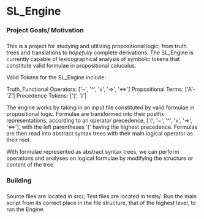 # SL_Engine

###
###	Project Goals/ Motivation
###
This is a project for studying and utilizing propositional logic; from truth trees and translations to *hopefully* complete derivations. The SL_Engine is currently capable of lexicographical analysis of symbolic tokens that constitute valid formulae in propositional caluculus. 

Valid Tokens for the SL_Engine include:

Truth_Functional Operators: ['~', '^', 'v', '=>', '<=>']
Propositional Terms: ['A'-'Z']
Precedence Tokens: ['(', ')']

The engine works by taking in an input file constituted by valid formulae in propositional logic. Formulae are transformed into their postfix representations, according to an operator precedence, ['(', '~', '^', 'v', '=>', '<=>'], with the left parentheses '(' having the highest precedence. Formulae are then read into abstract syntax trees with their main logical operator as their root.

With formulae represented as abstract syntax trees, we can perform operations and analyses on logical formulae by modifying the structure or content of the tree.

###
###	Building
###
Source files are located in src/; Test files are located in tests/. Run the main script from its correct place in the file structure, that of the highest level, to run the Engine.
